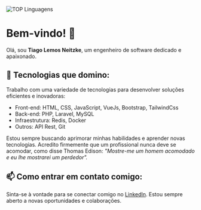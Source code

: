 ![TOP Linguagens](https://github-readme-stats.vercel.app/api/top-langs/?username=TiagoLemosNeitzke&layout=compact&theme=dracula)
# Bem-vindo! 👋

Olá, sou **Tiago Lemos Neitzke**, um engenheiro de software dedicado e apaixonado.

## 🚀 Tecnologias que domino:
Trabalho com uma variedade de tecnologias para desenvolver soluções eficientes e inovadoras:

- Front-end: HTML, CSS, JavaScript, VueJs, Bootstrap, TailwindCss
- Back-end: PHP, Laravel, MySQL
- Infraestrutura: Redis, Docker
- Outros: API Rest, Git

Estou sempre buscando aprimorar minhas habilidades e aprender novas tecnologias. Acredito firmemente que um profissional nunca deve se acomodar, como disse Thomas Edison: *"Mostre-me um homem acomodado e eu lhe mostrarei um perdedor".*

## 📫 Como entrar em contato comigo:

Sinta-se à vontade para se conectar comigo no [LinkedIn](https://www.linkedin.com/in/tiago-lemos-neitzke-916353247/). Estou sempre aberto a novas oportunidades e colaborações.
